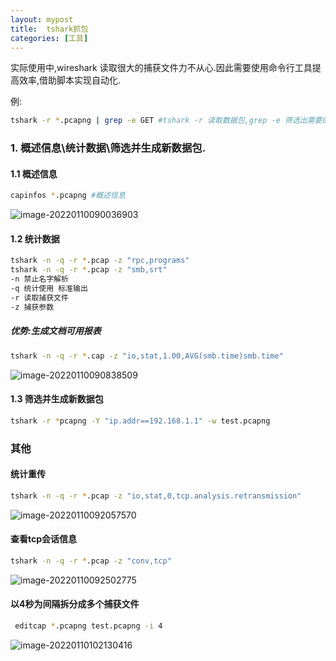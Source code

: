 ```yaml
---
layout: mypost
title:  tshark抓包
categories: [工具]
---
```


实际使用中,wireshark 读取很大的捕获文件力不从心.因此需要使用命令行工具提高效率,借助脚本实现自动化.

例:

```bash
tshark -r *.pcapng | grep -e GET #tshark -r 读取数据包,grep -e 筛选出需要的信息.
```

### 1. 概述信息\统计数据\筛选并生成新数据包.

#### 1.1 概述信息

```bash
capinfos *.pcapng #概述信息
```

![image-20220110090036903](image-20220110090036903.png)

#### 1.2 统计数据

```bash
tshark -n -q -r *.pcap -z "rpc,programs"
tshark -n -q -r *.pcap -z "smb,srt"
-n 禁止名字解析
-q 统计使用 标准输出
-r 读取捕获文件
-z 捕获参数
```

##### 优势:生成文档可用报表

```bash
tshark -n -q -r *.cap -z "io,stat,1.00,AVG(smb.time)smb.time"
```

![image-20220110090838509](image-20220110090838509.png)

#### 1.3 筛选并生成新数据包

```bash
tshark -r *pcapng -Y "ip.addr==192.168.1.1" -w test.pcapng
```

### 其他

#### 统计重传

```bash
tshark -n -q -r *.pcap -z "io,stat,0,tcp.analysis.retransmission"
```

![image-20220110092057570](image-20220110092057570.png)

#### 查看tcp会话信息

```bash
tshark -n -q -r *.pcap -z "conv,tcp"
```

![image-20220110092502775](image-20220110092502775.png)

#### 以4秒为间隔拆分成多个捕获文件

```bash
 editcap *.pcapng test.pcapng -i 4
```

![image-20220110102130416](image-20220110102130416.png) 
